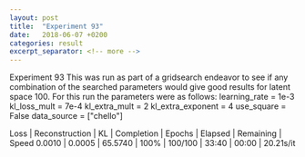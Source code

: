 ```yaml
---
layout: post
title:  "Experiment 93"
date:   2018-06-07 +0200
categories: result
excerpt_separator: <!-- more -->
---
```


<!-- more -->
Experiment 93
This was run as part of a gridsearch endeavor to see if any combination of the searched parameters would give good results for latent space 100.
For this run the parameters were as follows:
learning_rate = 1e-3
kl_loss_mult = 7e-4
kl_extra_mult = 2
kl_extra_exponent = 4
use_square = False
data_source = ["chello"]

Loss | Reconstruction | KL | Completion | Epochs | Elapsed | Remaining | Speed
0.0010 | 0.0005 | 65.5740 | 100% | 100/100 | 33:40 | 00:00 | 20.21s/it
